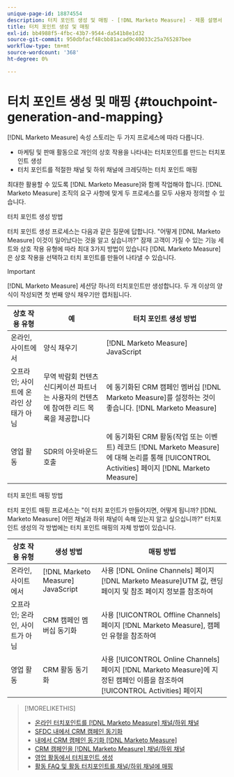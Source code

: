 ```yaml
---
unique-page-id: 18874554
description: 터치 포인트 생성 및 매핑 - [!DNL Marketo Measure] - 제품 설명서
title: 터치 포인트 생성 및 매핑
exl-id: bb4988f5-4fbc-43b7-9544-da541b8e1d32
source-git-commit: 950dbfacf48cbb81acad9c40033c25a765287bee
workflow-type: tm+mt
source-wordcount: '368'
ht-degree: 0%

---
```


# 터치 포인트 생성 및 매핑 {#touchpoint-generation-and-mapping}

[!DNL Marketo Measure] 속성 스토리는 두 가지 프로세스에 따라 다릅니다.

* 마케팅 및 판매 활동으로 개인의 상호 작용을 나타내는 터치포인트를 만드는 터치포인트 생성
* 터치 포인트를 적절한 채널 및 하위 채널에 크레딧하는 터치 포인트 매핑

최대한 활용할 수 있도록 [!DNL Marketo Measure]와 함께 작업해야 합니다. [!DNL Marketo Measure] 조직의 요구 사항에 맞게 두 프로세스를 모두 사용자 정의할 수 있습니다.

터치 포인트 생성 방법

터치 포인트 생성 프로세스는 다음과 같은 질문에 답합니다. &quot;어떻게 [!DNL Marketo Measure] 이것이 일어났다는 것을 알고 싶습니까?&quot; 잠재 고객이 가질 수 있는 기능 세트와 상호 작용 유형에 따라 최대 3가지 방법이 있습니다 [!DNL Marketo Measure] 은 상호 작용을 선택하고 터치 포인트를 만들어 나타낼 수 있습니다.

>[!IMPORTANT]
>
>[!DNL Marketo Measure] 세션당 하나의 터치포인트만 생성합니다. 두 개 이상의 양식이 작성되면 첫 번째 양식 채우기만 캡처됩니다.

| **상호 작용 유형** | **예** | **터치 포인트 생성 방법** |
|---|---|---|
| 온라인, 사이트에서 | 양식 채우기 | [!DNL Marketo Measure] JavaScript |
| 오프라인; 사이트에 온라인 상태가 아님 | 무역 박람회 컨텐츠 신디케이션 파트너는 사용자의 컨텐츠에 참여한 리드 목록을 제공합니다 | 에 동기화된 CRM 캠페인 멤버십 [!DNL Marketo Measure]를 설정하는 것이 좋습니다. [!DNL Marketo Measure] |
| 영업 활동 | SDR의 아웃바운드 호출 | 에 동기화된 CRM 활동(작업 또는 이벤트) 레코드 [!DNL Marketo Measure]에 대해 논리를 통해 [!UICONTROL Activities] 페이지 [!DNL Marketo Measure] |

터치 포인트 매핑 방법

터치 포인트 매핑 프로세스는 &quot;이 터치 포인트가 만들어지면, 어떻게 됩니까? [!DNL Marketo Measure] 어떤 채널과 하위 채널이 속해 있는지 알고 싶으십니까?&quot; 터치포인트 생성의 각 방법에는 터치 포인트 매핑의 자체 방법이 있습니다.

| **상호 작용 유형** | **생성 방법** | **매핑 방법** |
|---|---|---|
| 온라인, 사이트에서 | [!DNL Marketo Measure] JavaScript | 사용 [!DNL Online Channels] 페이지 [!DNL Marketo Measure]UTM 값, 랜딩 페이지 및 참조 페이지 정보를 참조하여 |
| 오프라인; 온라인, 사이트가 아님 | CRM 캠페인 멤버십 동기화 | 사용 [!UICONTROL Offline Channels] 페이지 [!DNL Marketo Measure], 캠페인 유형을 참조하여 |
| 영업 활동 | CRM 활동 동기화 | 사용 [!UICONTROL Online Channels] 페이지 [!DNL Marketo Measure]에 지정된 캠페인 이름을 참조하여 [!UICONTROL Activities] 페이지 |

>[!MORELIKETHIS]
>
>* [온라인 터치포인트를 [!DNL Marketo Measure] 채널/하위 채널](/help/channel-tracking-and-setup/online-channels/online-custom-channel-setup.md)
>* [SFDC 내에서 CRM 캠페인 동기화](/help/channel-tracking-and-setup/offline-channels/syncing-offline-campaigns.md)
>* [내에서 CRM 캠페인 동기화 [!DNL Marketo Measure]](/help/channel-tracking-and-setup/offline-channels/custom-campaign-sync.md)
>* [CRM 캠페인을 [!DNL Marketo Measure] 채널/하위 채널](/help/channel-tracking-and-setup/offline-channels/offline-custom-channel-setup.md)
>* [영업 활동에서 터치포인트 생성](/help/advanced-marketo-measure-features/activities-attribution/salesforce-activities-attribution.md)
>* [활동 FAQ 및 활동 터치포인트를 채널/하위 채널에 매핑](/help/advanced-marketo-measure-features/activities-attribution/activities-attribution-faq.md)


